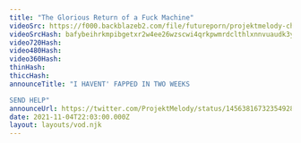 ```yaml
---
title: "The Glorious Return of a Fuck Machine"
videoSrc: https://f000.backblazeb2.com/file/futureporn/projektmelody-chaturbate-2021-11-04.mp4
videoSrcHash: bafybeihrkmpibgetxr2w4ee26wzscwi4qrkpwmrdclthlxnnvuaudk3yki?filename=projektmelody-chaturbate-2021-11-04.mp4
video720Hash: 
video480Hash: 
video360Hash: 
thinHash: 
thiccHash: 
announceTitle: "I HAVENT' FAPPED IN TWO WEEKS

SEND HELP"
announceUrl: https://twitter.com/ProjektMelody/status/1456381673235492878
date: 2021-11-04T22:03:00.000Z
layout: layouts/vod.njk
---
```

